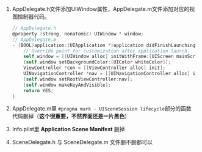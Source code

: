 1. AppDelegate.h文件添加UIWindow属性，AppDelegate.m文件添加对应的视图控制器代码。

   ```objective-c
   // AppDelegate.h
   @property (strong, nonatomic) UIWindow * window;
   // AppDelegate.m
   - (BOOL)application:(UIApplication *)application didFinishLaunchingWithOptions:(NSDictionary *)launchOptions {
       // Override point for customization after application launch.
       self.window = [[UIWindow alloc] initWithFrame:[UIScreen mainScreen].bounds];
       [self.window setBackgroundColor:[UIColor whiteColor]];
       ViewController *con = [[ViewController alloc] init];
       UINavigationController *nav = [[UINavigationController alloc] initWithRootViewController:con];
       [self.window setRootViewController:nav];
       [self.window makeKeyAndVisible];
       return YES;
   }
   ```

2. AppDelegate.m里 `#pragma mark - UISceneSession lifecycle`部分的函数代码删掉（**这个很重要，不然界面还是一片黑色**）
3. Info.plist里 **Application Scene Manifest** 删掉
4. SceneDelegate.h 与 SceneDelegate.m 文件删不删都可以